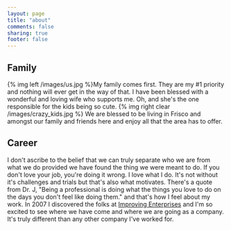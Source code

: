```yaml
---
layout: page
title: "about"
comments: false
sharing: true
footer: false
---
```


Family
------
{% img left /images/us.jpg %}My family comes first. They are my #1 priority and nothing will ever get in the way of that. I have been blessed with a
wonderful and loving wife who supports me. Oh, and she's the one responsible for the kids being so cute. {% img right clear /images/crazy_kids.jpg %}
We are blessed to be living in Frisco and amongst our family and friends here and enjoy all that the area has to offer.

Career
------
I don't ascribe to the belief that we can truly separate who we are from what we do provided we have found the thing we
were meant to do. If you don't love your job, you're doing it wrong. I love what I do. It's not without it's challenges
and trials but that's also what motivates. There's a quote from Dr. J, "Being a professional is doing what the things you love to do on the days you
don't feel like doing them." and that's how I feel about my work. In 2007 I discovered the folks at [Improving Enterprises](http://improvingenterprises.com) and I'm so excited to see where we have come and where we are going as a
company. It's truly different than any other company I've worked for.

